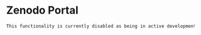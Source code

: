 # Zenodo Portal

```markdown remark type=danger
This functionality is currently disabled as being in active development in [#484](https://github.com/frictionlessdata/frictionless-py/issues/484)
```
